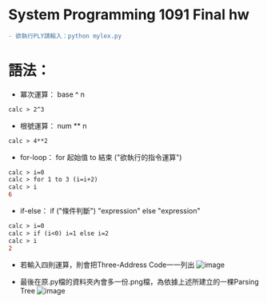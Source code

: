 # System Programming 1091 Final hw

```diff
- 欲執行PLY請輸入：python mylex.py 
```

# 語法：
* 冪次運算： base  ^  n
```diff
calc > 2^3 
```
* 根號運算： num  **  n
```diff
calc > 4**2 
```
* for-loop： for 起始值 to 結束 ("欲執行的指令運算")
```diff
calc > i=0
calc > for 1 to 3 (i=i+2)
calc > i
6
``` 
* if-else： if ("條件判斷") "expression" else "expression" 
```diff
calc > i=0
calc > if (i<0) i=1 else i=2
calc > i
2
``` 
* 若輸入四則運算，則會把Three-Address Code一一列出
![image](https://github.com/huikaiwang/SP_2020/blob/main/img/截圖%202020-12-20%20下午4.40.37.png)

* 最後在原.py檔的資料夾內會多一份.png檔，為依據上述所建立的一棵Parsing Tree
![image](https://github.com/huikaiwang/SP_2020/blob/main/img/nx_test.png)
